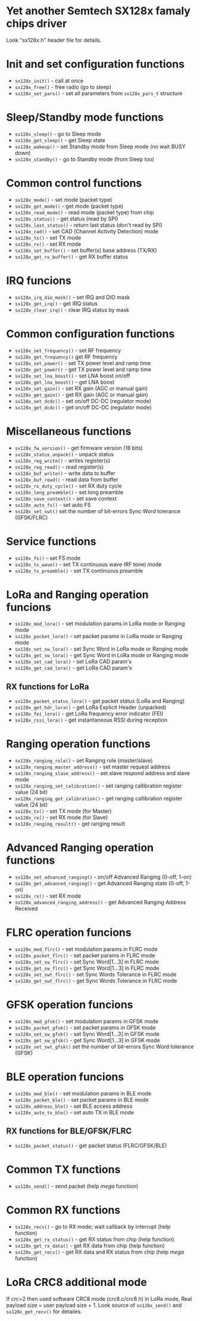 ﻿Yet another Semtech SX128x famaly chips driver
==============================================
Look "sx128x.h" header file for details.

# Init and set configuration functions
* `sx128x_init()` - call at once
* `sx128x_free()` - free radio (go to sleep)
* `sx128x_set_pars()` - set all parameters from `sx128x_pars_t` structure

# Sleep/Standby mode functions
* `sx128x_sleep()` - go to Sleep mode
* `sx128x_get_sleep()` - get Sleep state
* `sx128x_wakeup()` - set Standby mode from Sleep mode (no wait BUSY down)
* `sx128x_standby()` - go to Standby mode (from Sleep too)

# Common control functions
* `sx128x_mode()` - set mode (packet type)
* `sx128x_get_mode()` - get mode (packet type)
* `sx128x_read_mode()` - read mode (packet type) from chip
* `sx128x_status()` - get status (read by SPI)
* `sx128x_last_status()` - return last status (don't read by SPI)
* `sx128x_cad()` - set CAD (Channel Activity Detection) mode
* `sx128x_tx()` - set TX mode
* `sx128x_rx()` - set RX mode
* `sx128x_set_buffer()` - set buffer(s) base address (TX/RX)
* `sx128x_get_rx_buffer()` - get RX buffer status

# IRQ funcions
* `sx128x_irq_dio_mask()` - set IRQ and DIO mask
* `sx128x_get_irq()` - get IRQ status
* `sx128x_clear_irq()` - clear IRQ status by mask

# Common configuration functions
* `sx128x_set_frequency()` - set RF frequency
* `sx128x_get_frequency()` get RF frequency
* `sx128x_set_power()` - set TX power level and ramp time
* `sx128x_get_power()` - get TX power level and ramp time
* `sx128x_set_lna_boost()` - set LNA boost on/off
* `sx128x_get_lna_boost()` - get LNA boost
* `sx128x_set_gain()` - set RX gain (AGC or manual gain)
* `sx128x_get_gain()` - get RX gain (AGC or manual gain)
* `sx128x_set_dcdc()` - set on/off DC-DC (regulator mode)
* `sx128x_get_dcdc()` - get on/off DC-DC (regulator mode)

# Miscellaneous functions
* `sx128x_fw_version()` - get firmware version (16 bits)
* `sx128x_status_unpack()` - unpack status
* `sx128x_reg_write()` - writes register(s)
* `sx128x_reg_read()` - read register(s)
* `sx128x_buf_write()` - write data to buffer
* `sx128x_buf_read()` - read data from buffer
* `sx128x_rx_duty_cycle()` - set RX duty cycle
* `sx128x_long_preamble()` - set long preamble
* `sx128x_save_context()` - set save context
* `sx128x_auto_fs()` - set auto FS
* `sx128x_set_swt()` set the number of bit-errors Sync Word tolerance (GFSK/FLRC)

# Service functions
* `sx128x_fs()` - set FS mode
* `sx128x_tx_wave()` - set TX continuous wave (RF tone) mode
* `sx128x_tx_preamble()` - set TX continuous preamble

# LoRa and Ranging operation funcions
* `sx128x_mod_lora()` - set modulation params in LoRa mode or Ranging mode
* `sx128x_packet_lora()` - set packet params in LoRa mode or Ranging mode
* `sx128x_set_sw_lora()` - set Sync Word in LoRa mode or Ranging mode
* `sx128x_get_sw_lora()` - get Sync Word in LoRa mode or Ranging mode
* `sx128x_set_cad_lora()` - set LoRa CAD param's
* `sx128x_get_cad_lora()` - get LoRa CAD param's

## RX functions for LoRa
* `sx128x_packet_status_lora()` - get packet status (LoRa and Ranging)
* `sx128x_get_hdr_lora()` - get LoRa Explicit Header (unpacked)
* `sx128x_fei_lora()` - get LoRa frequency error indicator (FEI)
* `sx128x_rssi_lora()` - get instantaneous RSSI during reception

# Ranging operation functions
* `sx128x_ranging_role()` - set Ranging role (master/slave)
* `sx128x_ranging_master_address()` - set master request address
* `sx128x_ranging_slave_address()` - set slave respond address and slave mode
* `sx128x_ranging_set_calibration()` - set ranging callibration register value (24 bit)
* `sx128x_ranging_get_calibration()` - get ranging callibration register value (24 bit)
* `sx128x_tx()` - set TX mode (for Master)
* `sx128x_rx()` - set RX mode (for Slave)
* `sx128x_ranging_result()` - get ranging result

# Advanced Ranging operation functions
* `sx128x_set_advanced_ranging()` - on/off Advanced Ranging (0-off, 1-on)
* `sx128x_get_advanced_ranging()` - get Advanced Ranging state (0-off, 1-on)
* `sx128x_rx()` - set RX mode
* `sx128x_advanced_ranging_address()` - get Advanced Ranging Address Received

# FLRC operation funcions
* `sx128x_mod_flrc()` - set modulation params in FLRC mode
* `sx128x_packet_flrc()` - set packet params in FLRC mode
* `sx128x_set_sw_flrc()` - set Sync Word[1...3] in FLRC mode
* `sx128x_get_sw_flrc()` - get Sync Word[1...3] in FLRC mode
* `sx128x_set_swt_flrc()` - set Sync Words Tolerance in FLRC mode
* `sx128x_get_swt_flrc()` - get Sync Words Tolerance in FLRC mode

# GFSK operation funcions
* `sx128x_mod_gfsk()` - set modulation params in GFSK mode
* `sx128x_packet_gfsk()` - set packet params in GFSK mode
* `sx128x_set_sw_gfsk()` - set Sync Word[1...3] in GFSK mode
* `sx128x_get_sw_gfsk()` - get Sync Word[1...3] in GFSK mode
* `sx128x_set_swt_gfsk()` set the number of bit-errors Sync Word tolerance (GFSK)

# BLE operation funcions
* `sx128x_mod_ble()` - set modulation params in BLE mode
* `sx128x_packet_ble()` - set packet params in BLE mode
* `sx128x_address_ble()` - set BLE access address
* `sx128x_auto_tx_ble()` - set auto TX in BLE mode

## RX functions for BLE/GFSK/FLRC
* `sx128x_packet_status()` - get packet status (FLRC/GFSK/BLE)

# Common TX functions
* `sx128x_send()` - send packet (help _mega_ function)

# Common RX functions
* `sx128x_recv()` - go to RX mode; wait callback by interrupt (help function)
* `sx128x_get_rx_status()` - get RX status from chip (help function)
* `sx128x_get_rx_data()` - get RX data from chip (help function)
* `sx128x_get_recv()` - get RX data and RX status from chip (help _mega_ function)

# LoRa CRC8 additional mode
If crc=2 then used software CRC8 mode (crc8.c/crc8.h) in LoRa mode,
Real payload size = user payload size + 1.
Look source of `sx128x_send()` and `sx128x_get_recv()` for detailes.





